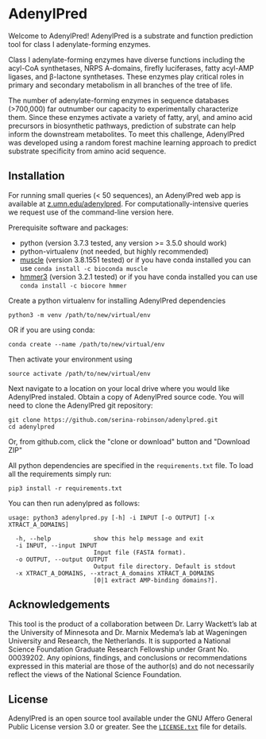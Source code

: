 AdenylPred
===========
Welcome to AdenylPred! AdenylPred is a substrate and function prediction tool for class I adenylate-forming enzymes.

Class I adenylate-forming enzymes have diverse functions including the acyl-CoA synthetases, NRPS A-domains, firefly luciferases, fatty acyl-AMP ligases, and β-lactone synthetases. These enzymes play critical roles in primary and secondary metabolism in all branches of the tree of life.

The number of adenylate-forming enzymes in sequence databases (>700,000) far outnumber our capacity to experimentally characterize them. Since these enzymes activate a variety of fatty, aryl, and amino acid precursors in biosynthetic pathways, prediction of substrate can help inform the downstream metabolites. To meet this challenge, AdenylPred was developed using a random forest machine learning approach to predict substrate specificity from amino acid sequence.

Installation
------------
For running small queries (< 50 sequences), an AdenylPred web app is available at [z.umn.edu/adenylpred](z.umn.edu/adenylpred). For computationally-intensive queries we request use of the command-line version here.

Prerequisite software and packages:
* python (version 3.7.3 tested, any version >= 3.5.0 should work)
* python-virtualenv (not needed, but highly recommended)
* [muscle](http://www.drive5.com/muscle/downloads.htm) (version 3.8.1551 tested) or if you have conda installed you can use `conda install -c bioconda muscle `
* [hmmer3](http://hmmer.org/) (version 3.2.1 tested) or if you have conda installed you can use `conda install -c biocore hmmer`

Create a python virtualenv for installing AdenylPred dependencies

```
python3 -m venv /path/to/new/virtual/env
``` 
OR if you are using conda:
```
conda create --name /path/to/new/virtual/env
```
Then activate your environment using
```
source activate /path/to/new/virtual/env
```

Next navigate to a location on your local drive where you would like AdenylPred instaled. Obtain a copy of AdenylPred source code. You will need to clone the AdenylPred git repository:

```
git clone https://github.com/serina-robinson/adenylpred.git
cd adenylpred
```

Or, from github.com, click the "clone or download" button and "Download ZIP"

All python dependencies are specified in the `requirements.txt` file. To load all the requirements simply run:
```
pip3 install -r requirements.txt
```

You can then run adenylpred as follows:

```
usage: python3 adenylpred.py [-h] -i INPUT [-o OUTPUT] [-x XTRACT_A_DOMAINS]

  -h, --help            show this help message and exit
  -i INPUT, --input INPUT
                        Input file (FASTA format).
  -o OUTPUT, --output OUTPUT
                        Output file directory. Default is stdout
  -x XTRACT_A_DOMAINS, --xtract_A_domains XTRACT_A_DOMAINS
                        [0|1 extract AMP-binding domains?].
```

Acknowledgements
-------
This tool is the product of a collaboration between Dr. Larry Wackett’s lab at the University of Minnesota and Dr. Marnix Medema’s lab at Wageningen University and Research, the Netherlands. It is supported a National Science Foundation Graduate Research Fellowship under Grant No. 00039202. Any opinions, findings, and conclusions or recommendations expressed in this material are those of the author(s) and do not necessarily reflect the views of the National Science Foundation.

License
-------
AdenylPred is an open source tool available under the GNU Affero General Public
License version 3.0 or greater. See the [`LICENSE.txt`](LICENSE.txt) file for
details.
